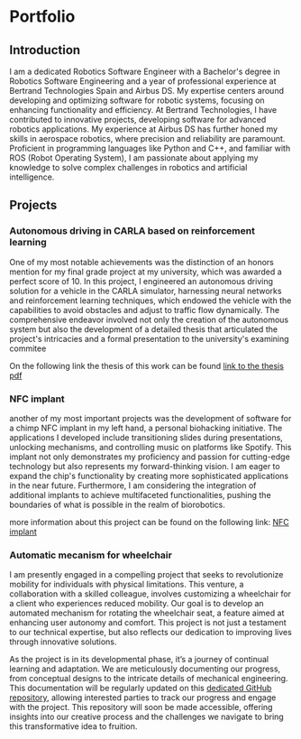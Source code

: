 # Portfolio

## Introduction
I am a dedicated Robotics Software Engineer with a Bachelor's degree in Robotics Software Engineering and a year of professional experience at Bertrand Technologies Spain and Airbus DS. My expertise centers around developing and optimizing software for robotic systems, focusing on enhancing functionality and efficiency. At Bertrand Technologies, I have contributed to innovative projects, developing software for advanced robotics applications. My experience at Airbus DS has further honed my skills in aerospace robotics, where precision and reliability are paramount. Proficient in programming languages like Python and C++, and familiar with ROS (Robot Operating System), I am passionate about applying my knowledge to solve complex challenges in robotics and artificial intelligence.

## Projects

### Autonomous driving in CARLA based on reinforcement learning
One of my most notable achievements was the distinction of an honors mention for my final grade project at my university, which was awarded a perfect score of 10. In this project, I engineered an autonomous driving solution for a vehicle in the CARLA simulator, harnessing neural networks and reinforcement learning techniques, which endowed the vehicle with the capabilities to avoid obstacles and adjust to traffic flow dynamically. The comprehensive endeavor involved not only the creation of the autonomous system but also the development of a detailed thesis that articulated the project's intricacies and a formal presentation to the university's examining commitee

On the following link the thesis of this work can be found 
[link to the thesis pdf](https://github.com/camilo-0715/Autonomous-driving-in-CARLA-with-traffic-adaptation-based-on-reinforcement-learning/blob/main/thesis/tfg_thesis.pdf)

### NFC implant

another of my most important projects was the development of software for a chimp NFC implant in my left hand, a personal biohacking initiative. The applications I developed include transitioning slides during presentations, unlocking mechanisms, and controlling music on platforms like Spotify. This implant not only demonstrates my proficiency and passion for cutting-edge technology but also represents my forward-thinking vision. I am eager to expand the chip's functionality by creating more sophisticated applications in the near future. Furthermore, I am considering the integration of additional implants to achieve multifaceted functionalities, pushing the boundaries of what is possible in the realm of biorobotics.

more information about this project can be found on the following link: [NFC implant](https://github.com/camilo-0715/Mecatronica-2022-2023/wiki/Implante-NFC)

### Automatic mecanism for wheelchair

I am presently engaged in a compelling project that seeks to revolutionize mobility for individuals with physical limitations. This venture, a collaboration with a skilled colleague, involves customizing a wheelchair for a client who experiences reduced mobility. Our goal is to develop an automated mechanism for rotating the wheelchair seat, a feature aimed at enhancing user autonomy and comfort. This project is not just a testament to our technical expertise, but also reflects our dedication to improving lives through innovative solutions.

As the project is in its developmental phase, it’s a journey of continual learning and adaptation. We are meticulously documenting our progress, from conceptual designs to the intricate details of mechanical engineering. This documentation will be regularly updated on this [dedicated GitHub repository](https://github.com/camilo-0715/Mecanismo-para-el-giro-automatico-de-un-scooter-para-personas-con-movilidad-reducida), allowing interested parties to track our progress and engage with the project. This repository will soon be made accessible, offering insights into our creative process and the challenges we navigate to bring this transformative idea to fruition.










